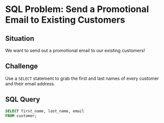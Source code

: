 # SQL Problem: Send a Promotional Email to Existing Customers

## Situation

We want to send out a promotional email to our existing customers!

## Challenge

Use a `SELECT` statement to grab the first and last names of every customer and their email address.

## SQL Query

```sql
SELECT first_name, last_name, email
FROM customer;
```
